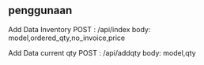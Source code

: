 
## penggunaan

Add Data Inventory 
POST : /api/index body: model,ordered_qty,no_invoice,price

Add Data current qty 
POST : /api/addqty body: model,qty
